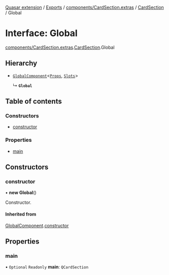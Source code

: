 [Quasar extension](../index.md) / [Exports](../modules.md) / [components/CardSection.extras](../modules/components_CardSection_extras.md) / [CardSection](../modules/components_CardSection_extras.CardSection.md) / Global

# Interface: Global

[components/CardSection.extras](../modules/components_CardSection_extras.md).[CardSection](../modules/components_CardSection_extras.CardSection.md).Global

## Hierarchy

- [`GlobalComponent`](components_api_misc.GlobalComponent.md)<[`Props`](components_CardSection_extras.CardSection.Props.md), [`Slots`](components_CardSection_extras.CardSection.Slots.md)\>

  ↳ **`Global`**

## Table of contents

### Constructors

- [constructor](components_CardSection_extras.CardSection.Global.md#constructor)

### Properties

- [main](components_CardSection_extras.CardSection.Global.md#main)

## Constructors

### constructor

• **new Global**()

Constructor.

#### Inherited from

[GlobalComponent](components_api_misc.GlobalComponent.md).[constructor](components_api_misc.GlobalComponent.md#constructor)

## Properties

### main

• `Optional` `Readonly` **main**: `QCardSection`
